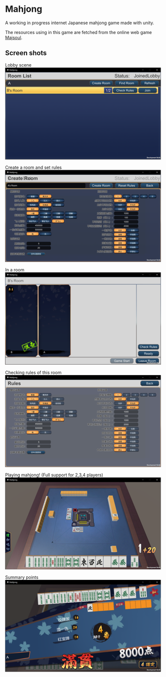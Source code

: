 # Mahjong

A working in progress internet Japanese mahjong game made with unity.

The resources using in this game are fetched from the online web game [Majsoul](https://www.maj-soul.com/).

## Screen shots

Lobby scene
![Lobby scene](readme-res/LobbyWindow.PNG)

Create a room and set rules
![Create a room](readme-res/CreateRoom.PNG)

In a room
![In a room](readme-res/RoomWindow.PNG)

Checking rules of this room
![Checking rules of this room](readme-res/CheckRules.PNG)

Playing mahjong! (Full support for 2,3,4 players)
![Playing mahjong](readme-res/Game.PNG)

Summary points
![Summary points](readme-res/Summary.PNG)
